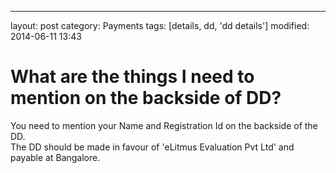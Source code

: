 ---
layout: post
category: Payments
tags: [details, dd, 'dd details']
modified: 2014-06-11 13:43


# What are the things I need to mention on the backside of DD?

You need to mention your Name and Registration Id on the backside of the DD.  
The DD should be made in favour of 'eLitmus Evaluation Pvt Ltd' and payable at Bangalore.

